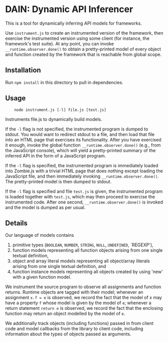 DAIN: Dynamic API Inferencer
============================

This is a tool for dynamically inferring API models for frameworks.

Use `instrument.js` to create an instrumented version of the framework, then exercise the instrumented version using some client (for instance, the framework's test suite). At any point, you can invoke `__runtime.observer.done()` to obtain a pretty-printed model of every object and function created by the framework that is reachable from global scope.

Installation
------------

Run `npm install` in this directory to pull in dependencies.


Usage
-----

        node instrument.js [-l] file.js [test.js]

Instruments file.js to dynamically build models.

If the `-l` flag is not specified, the instrumented program is dumped to stdout. You would want to redirect stdout to a file, and then load that file into an HTML page that exercises its functionality. After you have exercised it enough, invoke the global function `__runtime.observer.done()` (e.g., from the JavaScript console), which will yield a pretty-printed summary of the inferred API in the form of a JavaScript program.

If the `-l` flag is specified, the instrumented program is immediately loaded into Zombie.js with a trivial HTML page that does nothing except loading the JavaScript file, and then immediately invoking `__runtime.observer.done()`. The pretty-printed model is then dumped to stdout.

If the `-l` flag is specified and file `test.js` is given, the instrumented program is loaded together with `test.js`, which may then proceed to exercise the instrumented code. After one second, `__runtime.observer.done()` is invoked and the model is dumped as per usual.


Details
-------

Our language of models contains

  1. primitive types (`BOOLEAN`, `NUMBER`, `STRING`, `NULL`, `UNDEFINED`, `REGEXP'),
  2. function models representing all function objects arising from one single textual definition,
  3. object and array literal models representing all object/array literals arising from one single textual definition, and
  4. function instance models representing all objects created by using 'new' with a given function model.

We instrument the source program to observe all assignments and function returns.
Runtime objects are tagged with their model; whenever an assignment `x.f = e` is observed, we record the fact that the model of x may have a property `f` whose model is given by the model of `e`;
whenever a return statement `return e` is observed, we record the fact that the enclosing function may return an object modelled by the model of `e`.

We additionally track objects (including functions) passed in from client code and model callbacks from the library to client code, including information about the types of objects passed as arguments.